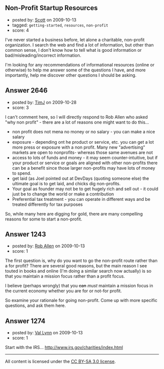 ## Non-Profit Startup Resources

- posted by: [Scott](https://stackexchange.com/users/-1/697-scott) on 2009-10-13
- tagged: `getting-started`, `resources`, `non-profit`
- score: 4

I've never started a business before, let alone a charitable, non-profit organization.  I search the web and find a lot of information, but other than common sense, I don't know how to tell what is good information or bad/misleading/incorrect information.

I'm looking for any recommendations of informational resources (online or otherwise) to help me answer some of the questions I have, and more importantly, help me discover other questions I should be asking.


## Answer 2646

- posted by: [TimJ](https://stackexchange.com/users/-1/1172-timj) on 2009-10-28
- score: 3

I can't comment here, so I will directly respond to Rob Allen who asked "why non profit" - there are a lot of reasons one might want to do this...

- non profit does not mena no money or no salary - you can make a nice salary
- exposure - depending ont he product or service, etc. you can get a lot more press or exposure with a non profit.  Many new "advertising" markets are open to nonprofits- whereas those same avenues are not
- access to lots of funds and money - it may seem counter-intuitive, but if your product or service or goals are aligned with other non-profits there can be a benefit since those larger non-profits may have lots of money to spend.
- get laid (as Joel pointed out at DevDays (quoting someone else) the ultimate goal is to get laid, and chicks dig non-profits.  
- Your goal as founder may not be to get hugely rich and sell out - it could just be to change the world or make a contribution
- Preferential tax treatment - you can operate in different ways and be treated differently for tax purposes

So, while many here are digging for gold, there are many compelling reasons for some to start a non-profit.



## Answer 1243

- posted by: [Rob Allen](https://stackexchange.com/users/-1/604-rob-allen) on 2009-10-13
- score: 1

The first question is, why do you want to go the non-profit route rather than a for profit? There are several good reasons, but the main reason I see touted in books and online (I'm doing a similar search now actually) is so that you maintain a mission focus rather than a profit focus. 

I believe (perhaps wrongly) that you <strike>can</strike> *must* maintain a mission focus in the current economy whether you are for or not-for profit. 

So examine your rationale for going non-profit. Come up with more specific questions, and ask them here. 


## Answer 1274

- posted by: [Val Lynn](https://stackexchange.com/users/-1/692-val-lynn) on 2009-10-13
- score: 1

Start with the IRS...
http://www.irs.gov/charities/index.html





---

All content is licensed under the [CC BY-SA 3.0 license](https://creativecommons.org/licenses/by-sa/3.0/).
